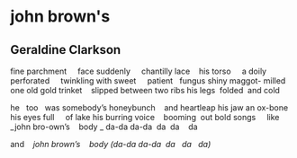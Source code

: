 # john brown's
## Geraldine Clarkson
fine parchment     face
suddenly     chantilly
lace    his torso     a doily
perforated     twinkling
with sweet     patient   fungus
shiny maggot-
milled    one old gold trinket    slipped
between two ribs
his legs  folded  and cold

he   too   was somebody’s
honeybunch    and heartleap
his jaw an ox-bone
his eyes full     of lake
his burring voice    booming  out
bold songs     like
 _john bro-own’s    body
_
da-da da-da  da  da    da

and    _john brown’s    body (da-da da-da  da   da   da)_